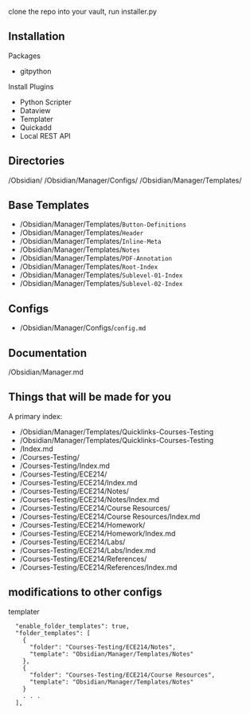 clone the repo into your vault, run installer.py

## Installation
Packages
- gitpython

Install Plugins
  - Python Scripter
  - Dataview
  - Templater
  - Quickadd
  - Local REST API

## Directories
/Obsidian/
/Obsidian/Manager/Configs/
/Obsidian/Manager/Templates/

## Base Templates
- /Obsidian/Manager/Templates/`Button-Definitions`
- /Obsidian/Manager/Templates/`Header`
- /Obsidian/Manager/Templates/`Inline-Meta`
- /Obsidian/Manager/Templates/`Notes`
- /Obsidian/Manager/Templates/`PDF-Annotation`
- /Obsidian/Manager/Templates/`Root-Index`
- /Obsidian/Manager/Templates/`Sublevel-01-Index`
- /Obsidian/Manager/Templates/`Sublevel-02-Index`

## Configs
- /Obsidian/Manager/Configs/`config.md`

## Documentation
/Obsidian/Manager.md

## Things that will be made for you
A primary index:
- /Obsidian/Manager/Templates/Quicklinks-Courses-Testing
- /Obsidian/Manager/Templates/Quicklinks-Courses-Testing
- /Index.md
- /Courses-Testing/
- /Courses-Testing/Index.md
- /Courses-Testing/ECE214/
- /Courses-Testing/ECE214/Index.md
- /Courses-Testing/ECE214/Notes/
- /Courses-Testing/ECE214/Notes/Index.md
- /Courses-Testing/ECE214/Course Resources/
- /Courses-Testing/ECE214/Course Resources/Index.md
- /Courses-Testing/ECE214/Homework/
- /Courses-Testing/ECE214/Homework/Index.md
- /Courses-Testing/ECE214/Labs/
- /Courses-Testing/ECE214/Labs/Index.md
- /Courses-Testing/ECE214/References/
- /Courses-Testing/ECE214/References/Index.md

## modifications to other configs
templater
```
  "enable_folder_templates": true,
  "folder_templates": [
    {
      "folder": "Courses-Testing/ECE214/Notes",
      "template": "Obsidian/Manager/Templates/Notes"
    },
    {
      "folder": "Courses-Testing/ECE214/Course Resources",
      "template": "Obsidian/Manager/Templates/Notes"
    }
    . . .
  ],
```

